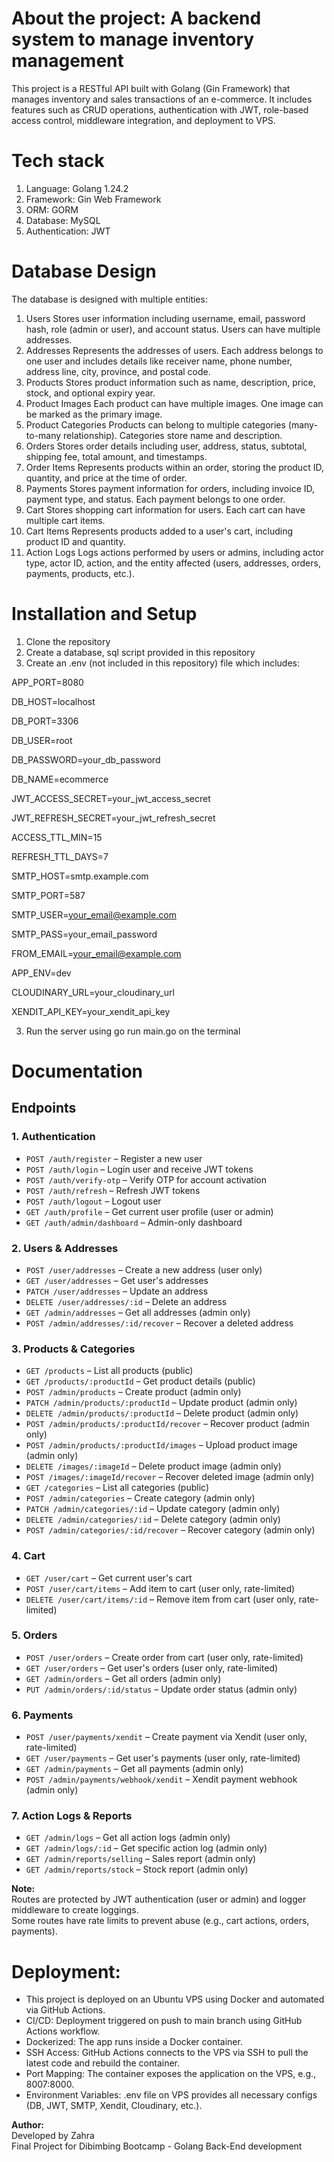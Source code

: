 # About the project: A backend system to manage inventory management
This project is a RESTful API built with Golang (Gin Framework) that manages inventory and sales transactions of an e-commerce.
It includes features such as CRUD operations, authentication with JWT, role-based access control, middleware integration, and deployment to VPS.

# Tech stack
1. Language: Golang 1.24.2
2. Framework: Gin Web Framework
3. ORM: GORM
4. Database: MySQL
5. Authentication: JWT

# Database Design
The database is designed with multiple entities:
1.  Users
    Stores user information including username, email, password hash,  role (admin or user), and account status. Users can have multiple addresses.
2.  Addresses
    Represents the addresses of users. Each address belongs to one  user and includes details like receiver name, phone number, address line, city, province, and postal code.
3.  Products
    Stores product information such as name, description, price, stock, and optional expiry year.
4.  Product Images
    Each product can have multiple images. One image can be marked as the primary image.
5.  Product Categories
    Products can belong to multiple categories (many-to-many relationship). Categories store name and description.
6.  Orders
    Stores order details including user, address, status, subtotal, shipping fee, total amount, and timestamps.
7.  Order Items
    Represents products within an order, storing the product ID, quantity, and price at the time of order.
8.  Payments
    Stores payment information for orders, including invoice ID, payment type, and status. Each payment belongs to one order.
9.  Cart
    Stores shopping cart information for users. Each cart can have multiple cart items.
10. Cart Items
    Represents products added to a user's cart, including product ID and quantity.
11. Action Logs
    Logs actions performed by users or admins, including actor type, actor ID, action, and the entity affected (users, addresses, orders, payments, products, etc.).

# Installation and Setup
1. Clone the repository
2. Create a database, sql script provided in this repository
3. Create an .env (not included in this repository) file which includes:

APP_PORT=8080


DB_HOST=localhost

DB_PORT=3306

DB_USER=root

DB_PASSWORD=your_db_password

DB_NAME=ecommerce


JWT_ACCESS_SECRET=your_jwt_access_secret

JWT_REFRESH_SECRET=your_jwt_refresh_secret

ACCESS_TTL_MIN=15

REFRESH_TTL_DAYS=7


SMTP_HOST=smtp.example.com

SMTP_PORT=587

SMTP_USER=your_email@example.com

SMTP_PASS=your_email_password

FROM_EMAIL=your_email@example.com

APP_ENV=dev


CLOUDINARY_URL=your_cloudinary_url

XENDIT_API_KEY=your_xendit_api_key

3. Run the server using go run main.go on the terminal

# Documentation
## Endpoints
### 1. Authentication
- `POST /auth/register` – Register a new user
- `POST /auth/login` – Login user and receive JWT tokens
- `POST /auth/verify-otp` – Verify OTP for account activation
- `POST /auth/refresh` – Refresh JWT tokens
- `POST /auth/logout` – Logout user
- `GET /auth/profile` – Get current user profile (user or admin)
- `GET /auth/admin/dashboard` – Admin-only dashboard

### 2. Users & Addresses
- `POST /user/addresses` – Create a new address (user only)
- `GET /user/addresses` – Get user's addresses
- `PATCH /user/addresses` – Update an address
- `DELETE /user/addresses/:id` – Delete an address
- `GET /admin/addresses` – Get all addresses (admin only)
- `POST /admin/addresses/:id/recover` – Recover a deleted address

### 3. Products & Categories
- `GET /products` – List all products (public)
- `GET /products/:productId` – Get product details (public)
- `POST /admin/products` – Create product (admin only)
- `PATCH /admin/products/:productId` – Update product (admin only)
- `DELETE /admin/products/:productId` – Delete product (admin only)
- `POST /admin/products/:productId/recover` – Recover product (admin only)
- `POST /admin/products/:productId/images` – Upload product image (admin only)
- `DELETE /images/:imageId` – Delete product image (admin only)
- `POST /images/:imageId/recover` – Recover deleted image (admin only)
- `GET /categories` – List all categories (public)
- `POST /admin/categories` – Create category (admin only)
- `PATCH /admin/categories/:id` – Update category (admin only)
- `DELETE /admin/categories/:id` – Delete category (admin only)
- `POST /admin/categories/:id/recover` – Recover category (admin only)

### 4. Cart
- `GET /user/cart` – Get current user's cart
- `POST /user/cart/items` – Add item to cart (user only, rate-limited)
- `DELETE /user/cart/items/:id` – Remove item from cart (user only, rate-limited)

### 5. Orders
- `POST /user/orders` – Create order from cart (user only, rate-limited)
- `GET /user/orders` – Get user's orders (user only, rate-limited)
- `GET /admin/orders` – Get all orders (admin only)
- `PUT /admin/orders/:id/status` – Update order status (admin only)

### 6. Payments
- `POST /user/payments/xendit` – Create payment via Xendit (user only, rate-limited)
- `GET /user/payments` – Get user's payments (user only, rate-limited)
- `GET /admin/payments` – Get all payments (admin only)
- `POST /admin/payments/webhook/xendit` – Xendit payment webhook (admin only)

### 7. Action Logs & Reports
- `GET /admin/logs` – Get all action logs (admin only)
- `GET /admin/logs/:id` – Get specific action log (admin only)
- `GET /admin/reports/selling` – Sales report (admin only)
- `GET /admin/reports/stock` – Stock report (admin only)

**Note:**  
Routes are protected by JWT authentication (user or admin) and logger middleware to create loggings.  
Some routes have rate limits to prevent abuse (e.g., cart actions, orders, payments).

# Deployment:
- This project is deployed on an Ubuntu VPS using Docker and automated via GitHub Actions.
- CI/CD: Deployment triggered on push to main branch using GitHub Actions workflow.
- Dockerized: The app runs inside a Docker container.
- SSH Access: GitHub Actions connects to the VPS via SSH to pull the latest code and rebuild the container.
- Port Mapping: The container exposes the application on the VPS, e.g., 8007:8000.
- Environment Variables: .env file on VPS provides all necessary configs (DB, JWT, SMTP, Xendit, Cloudinary, etc.).

**Author:**<br>
Developed by Zahra<br>
Final Project for Dibimbing Bootcamp - Golang Back-End development
